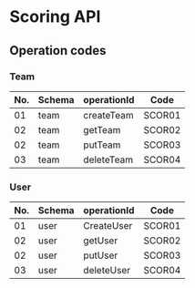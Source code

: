 # Scoring API 

## Operation codes

### Team

| No. | Schema | operationId | Code   |
|-----|--------|-------------|--------|
| 01  | team   | createTeam  | SCOR01 |
| 02  | team   | getTeam     | SCOR02 |
| 02  | team   | putTeam     | SCOR03 |
| 03  | team   | deleteTeam  | SCOR04 |

### User

| No. | Schema | operationId | Code   |
|-----|--------|-------------|--------|
| 01  | user   | CreateUser  | SCOR01 |
| 02  | user   | getUser     | SCOR02 |
| 02  | user   | putUser     | SCOR03 |
| 03  | user   | deleteUser  | SCOR04 |